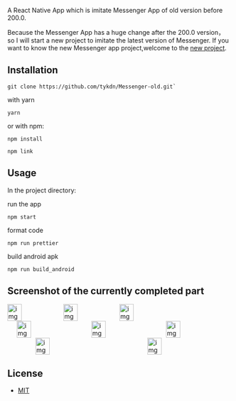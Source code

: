 A React Native App which is imitate Messenger App of old version before 200.0.

Because the Messenger App has a huge change after the 200.0 version，so I will start a new project to imitate the latest version of Messenger. 
If you want to know the new Messenger app project,welcome to the [new project](https://github.com/tykdn/Messenger).

## Installation

```
git clone https://github.com/tykdn/Messenger-old.git`
```
with yarn
```
yarn
```
or with npm:
```
npm install
```
```
npm link
```

## Usage

In the project directory:<br/>

run the app
```
npm start
```
format code
```
npm run prettier
```
build android apk
```
npm run build_android
```
##  Screenshot of the currently completed part


<div style="display:flex;">
  <img  src="./screenshot/Screenshot_1550592312.png" alt="img" align=center  width="25%" height="25%" />
  <img  src="./screenshot/Screenshot_1550592318.png"  alt="img" align=center  width="25%" height="25%" />
  <img  src="./screenshot/1551100342005.jpg"  alt="img" align=center  width="25%" height="25%" />
</div>
<div style="display:flex;justify-content:space-around">
  <img  src="./screenshot/Screenshot_1550592321.png"  alt="img" align=center  width="25%" height="25%" />
  <img  src="./screenshot/Screenshot_1550592325.png"  alt="img" align=center  width="25%" height="25%" />
  <img  src="./screenshot/Screenshot_1550592331.png"  alt="img" align=center  width="25%" height="25%" />
</div>
<div style="display:flex;justify-content:space-around">
  <img  src="./screenshot/Screenshot_1550592338.png"  alt="img" align=center  width="25%" height="25%" />
  <img  src="./screenshot/Screenshot_1550592347.png"  alt="img" align=center  width="25%" height="25%" />
</div>

## License

- [MIT](LICENSE)

